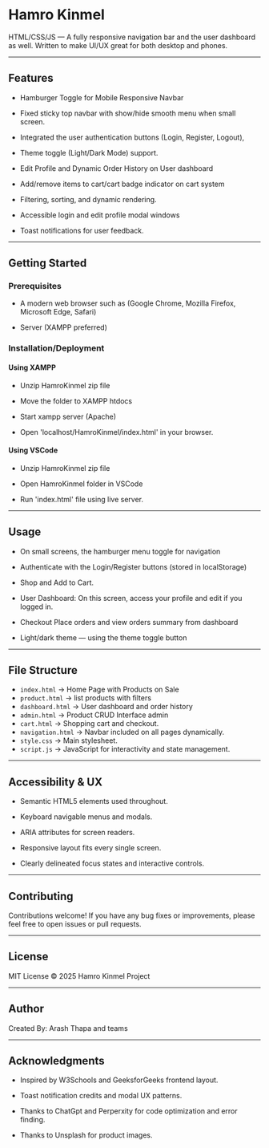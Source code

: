 # Hamro Kinmel

HTML/CSS/JS — A fully responsive navigation bar and the user dashboard as well. Written to make UI/UX great for both desktop and phones.

---

## Features

- Hamburger Toggle for Mobile Responsive Navbar

- Fixed sticky top navbar with show/hide smooth menu when small screen.

- Integrated the user authentication buttons (Login, Register, Logout),

- Theme toggle (Light/Dark Mode) support.

- Edit Profile and Dynamic Order History on User dashboard

- Add/remove items to cart/cart badge indicator on cart system

- Filtering, sorting, and dynamic rendering.

- Accessible login and edit profile modal windows

- Toast notifications for user feedback.

---

## Getting Started

### Prerequisites

- A modern web browser such as (Google Chrome, Mozilla Firefox, Microsoft Edge, Safari)

- Server (XAMPP preferred)

### Installation/Deployment

#### Using XAMPP 

- Unzip HamroKinmel zip file

- Move the folder to XAMPP htdocs

- Start xampp server (Apache)

- Open 'localhost/HamroKinmel/index.html' in your browser.

#### Using VSCode

- Unzip HamroKinmel zip file

- Open HamroKinmel folder in VSCode

- Run 'index.html' file using live server.

---

## Usage

- On small screens, the hamburger menu toggle for navigation

- Authenticate with the Login/Register buttons (stored in localStorage)

- Shop and Add to Cart.

- User Dashboard: On this screen, access your profile and edit if you logged in.

- Checkout Place orders and view orders summary from dashboard

- Light/dark theme — using the theme toggle button

---

## File Structure

- `index.html` → Home Page with Products on Sale
- `product.html` → list products with filters
- `dashboard.html` → User dashboard and order history
- `admin.html` → Product CRUD Interface admin
- `cart.html` → Shopping cart and checkout.
- `navigation.html` → Navbar included on all pages dynamically.
- `style.css` → Main stylesheet.
- `script.js` → JavaScript for interactivity and state management.

---


## Accessibility & UX

- Semantic HTML5 elements used throughout.

- Keyboard navigable menus and modals.

- ARIA attributes for screen readers.

- Responsive layout fits every single screen.

- Clearly delineated focus states and interactive controls.

---

## Contributing

Contributions welcome! If you have any bug fixes or improvements, please feel free to open issues or pull requests.

---

## License

MIT License © 2025 Hamro Kinmel Project

---

## Author

Created By: Arash Thapa and teams

---

## Acknowledgments

- Inspired by W3Schools and GeeksforGeeks frontend layout.

- Toast notification credits and modal UX patterns.

- Thanks to ChatGpt and Perperxity for code optimization and error finding.

- Thanks to Unsplash for product images.
